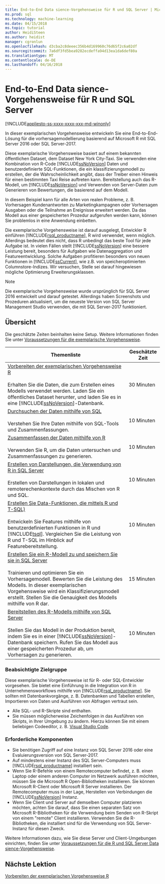```yaml
---
title: End-to-End Data sience-Vorgehensweise für R und SQL Server | Microsoft Docs
ms.prod: sql
ms.technology: machine-learning
ms.date: 04/15/2018
ms.topic: tutorial
author: HeidiSteen
ms.author: heidist
manager: cgronlun
ms.openlocfilehash: d3cba2c8deeec356b4d169960c76d65f2c6a02df
ms.sourcegitcommit: 7a6df3fd5bea9282ecdeffa94d13ea1da6def80a
ms.translationtype: MT
ms.contentlocale: de-DE
ms.lasthandoff: 04/16/2018
---
```

# <a name="end-to-end-data-science-walkthrough-for-r-and-sql-server"></a>End-to-End Data sience-Vorgehensweise für R und SQL Server
[!INCLUDE[appliesto-ss-xxxx-xxxx-xxx-md-winonly](../../includes/appliesto-ss-xxxx-xxxx-xxx-md-winonly.md)]

In dieser exemplarischen Vorgehensweise entwickeln Sie eine End-to-End-Lösung für die vorhersagemodellierung basierend auf Microsoft R mit SQL Server 2016 oder SQL Server-2017.

Diese exemplarische Vorgehensweise basiert auf einem bekannten öffentlichen Dataset, dem Dataset New York City-Taxi. Sie verwenden eine Kombination von R-Code [!INCLUDE[ssNoVersion](../../includes/ssnoversion-md.md)] Daten und benutzerdefinierte SQL-Funktionen, die ein klassifizierungsmodell zu erstellen, der die Wahrscheinlichkeit angibt, dass der Treiber einen Hinweis für einen bestimmten Taxi Reise auftreten kann. Bereitstellung auch das R-Modell, um [!INCLUDE[ssNoVersion](../../includes/ssnoversion-md.md)] und Verwenden von Server-Daten zum Generieren von Bewertungen, die basierend auf dem Modell.

In diesem Beispiel kann für alle Arten von realen Probleme, z. B. Vorhersagen Kundenantworten zu Marketingkampagnen oder Vorhersagen Ausgaben oder die Teilnahme an Ereignisse erweitert werden. Da das Modell aus einer gespeicherten Prozedur aufgerufen werden kann, können Sie problemlos in eine Anwendung einbetten.

Die exemplarische Vorgehensweise ist darauf ausgelegt, Entwickler R einführen [!INCLUDE[rsql_productname](../../includes/rsql-productname-md.md)], R wird verwendet, wenn möglich. Allerdings bedeutet dies nicht, dass R unbedingt das beste Tool für jede Aufgabe ist. In vielen Fällen stellt [!INCLUDE[ssNoVersion](../../includes/ssnoversion-md.md)] eine bessere Leistung bereit, besonders für Aufgaben wie Datenaggregation und Featureentwicklung.  Solche Aufgaben profitieren besonders von neuen Funktionen in [!INCLUDE[ssCurrent](../../includes/sscurrent-md.md)], wie z.B. von speicheroptimierten Columnstore-Indizes. Wir versuchen, Stelle sei darauf hingewiesen mögliche Optimierung Erweiterungsklassen.

> [!NOTE]
> Die exemplarische Vorgehensweise wurde ursprünglich für SQL Server 2016 entwickelt und darauf getestet. Allerdings haben Screenshots und Prozeduren aktualisiert, um die neueste Version von SQL Server Management Studio verwenden, die mit SQL Server-2017 funktioniert.

## <a name="overview"></a>Übersicht

Die geschätzte Zeiten beinhalten keine Setup. Weitere Informationen finden Sie unter [Voraussetzungen für die exemplarische Vorgehensweise](../tutorials/walkthrough-prerequisites-for-data-science-walkthroughs.md).

|Themenliste|Geschätzte Zeit|
|-|------------------------------|
|[Vorbereiten der exemplarischen Vorgehensweise R](../tutorials/walkthrough-prepare-the-data.md) <br /><br />Erhalten Sie die Daten, die zum Erstellen eines Modells verwendet werden. Laden Sie ein öffentliches Dataset herunter, und laden Sie es in eine [!INCLUDE[ssNoVersion](../../includes/ssnoversion-md.md)]-Datenbank.|30 Minuten|
|[Durchsuchen der Daten mithilfe von SQL](../tutorials/walkthrough-view-and-explore-the-data.md) <br /><br />Verstehen Sie Ihre Daten mithilfe von SQL-Tools und Zusammenfassungen.|10 Minuten|
|[Zusammenfassen der Daten mithilfe von R](../tutorials/walkthrough-view-and-summarize-data-using-r.md) <br /><br />Verwenden Sie R, um die Daten untersuchen und Zusammenfassungen zu generieren.|10 Minuten|
|[Erstellen von Darstellungen, die Verwendung von R in SQL Server](../tutorials/walkthrough-create-graphs-and-plots-using-r.md) <br /><br />Erstellen von Darstellungen in lokalen und remoterechenkontexte durch das Mischen von R und SQL.|10 Minuten|
|[Erstellen Sie Data-Funktionen, die mittels R und T-SQL)](../tutorials/walkthrough-create-data-features.md) <br /><br />Entwickeln Sie Features mithilfe von benutzerdefinierten Funktionen in R und [!INCLUDE[tsql](../../includes/tsql-md.md)]. Vergleichen Sie die Leistung von R und T-SQL im Hinblick auf Featurebereitstellung. |10 Minuten|
|[Erstellen Sie ein R-Modell zu und speichern Sie sie in SQL Server](../tutorials/walkthrough-build-and-save-the-model.md) <br /><br />Trainieren und optimieren Sie ein Vorhersagemodell. Bewerten Sie die Leistung des Modells. In dieser exemplarischen Vorgehensweise wird ein Klassifizierungsmodell erstellt. Stellen Sie die Genauigkeit des Modells mithilfe von R dar.|15 Minuten|
|[Bereitstellen des R-Modells mithilfe von SQL Server](../tutorials/walkthrough-deploy-and-use-the-model.md) <br /><br />Stellen Sie das Modell in der Produktion bereit, indem Sie es in einer [!INCLUDE[ssNoVersion](../../includes/ssnoversion-md.md)]-Datenbank speichern. Rufen Sie das Modell aus einer gespeicherten Prozedur ab, um Vorhersagen zu generieren.|10 Minuten|

### <a name="intended-audience"></a>Beabsichtigte Zielgruppe

Diese exemplarische Vorgehensweise ist für R- oder SQL-Entwickler vorgesehen. Sie bietet eine Einführung in die Integration von R in Unternehmensworkflows mithilfe von [!INCLUDE[rsql_productname](../../includes/rsql-productname-md.md)].  Sie sollten mit Datenbankvorgänge, z. B. Datenbanken und Tabellen erstellen, Importieren von Daten und Ausführen von Abfragen vertraut sein.

+ Alle SQL- und R-Skripte sind enthalten.
+ Sie müssen möglicherweise Zeichenfolgen in das Ausführen von Skripts, in Ihrer Umgebung zu ändern. Hierzu können Sie mit einem beliebigen Codeeditor, z. B. [Visual Studio Code](https://code.visualstudio.com/Download).

### <a name="prerequisites"></a>Erforderliche Komponenten

+ Sie benötigen Zugriff auf eine Instanz von SQL Server 2016 oder eine Evaluierungsversion von SQL Server-2017.
+ Auf mindestens einer Instanz des SQL Server-Computers muss [!INCLUDE[rsql_productname](../../includes/rsql-productname-md.md)] installiert sein.
+ Wenn Sie R-Befehle von einem Remotecomputer befindet, z. B. einen Laptop oder einem anderen Computer im Netzwerk ausführen möchten, müssen Sie die Microsoft R Open-Bibliotheken installieren. Sie können Microsoft R-Client oder Microsoft R Server installieren. Der Remotecomputer muss in der Lage, Herstellen von Verbindungen die [!INCLUDE[ssNoVersion](../../includes/ssnoversion-md.md)] Instanz.
+ Wenn Sie Client und Server auf demselben Computer platzieren möchten, achten Sie darauf, dass Sie einen separaten Satz von Microsoft R-Bibliotheken für die Verwendung beim Senden von R-Skript von einem "remote" Client installieren. Verwenden Sie die R-Bibliotheken, die installiert sind für die Verwendung von SQL Server-Instanz für diesen Zweck.

Weitere Informationen dazu, wie Sie diese Server und Client-Umgebungen einrichten, finden Sie unter [Voraussetzungen für die R und SQL Server Data sience-Vorgehensweise](../tutorials/walkthrough-prerequisites-for-data-science-walkthroughs.md).

## <a name="next-lesson"></a>Nächste Lektion

[Vorbereiten der exemplarischen Vorgehensweise R](../tutorials/walkthrough-prepare-the-data.md)
